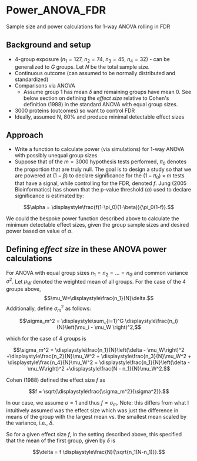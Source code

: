 # Power_ANOVA_FDR
Sample size and power calculations for 1-way ANOVA rolling in FDR

<!-- ABOUT THE PROJECT -->
## Background and setup

* 4-group exposure ($n_1 = 127$, $n_2 = 74$, $n_3 = 45$, $n_4 = 32$) - can be generalized to $G$ groups. Let $N$ be the total sample size.
* Continuous outcome (can assumed to be normally distributed and standardized)
* Comparisons via ANOVA
    + Assume group 1 has mean $\delta$ and remaining groups have mean 0. See below section on defining the *effect size* relative to Cohen's definition (1988) in the standard ANOVA with equal group sizes.
* 3000 proteins (outcomes) so want to control FDR
* Ideally, assumed N, 80% and produce minimal detectable effect sizes

## Approach

* Write a function to calculate power (via simulations) for 1-way ANOVA with possibly unequal group sizes
* Suppose that of the $m=3000$ hypothesis tests performed, $\pi_0$ denotes the proportion that are truly null. The goal is to design a study so that we are powered at $(1-\beta)$ to declare significance for the $(1-\pi_0)\times m$ tests that have a signal, while controlling for the FDR, denoted $f$. Jung (2005 Bioinformatics) has shown that the p-value threshold ($\alpha$) used to declare significance is estimated by:

$$\alpha = \displaystyle\frac{f(1-\pi_0)(1-\beta)}{\pi_0(1-f)}.$$

We could the bespoke power function described above to calculate the minimum detectable effect sizes, given the group sample sizes and desired power based on value of $\alpha$. 

## Defining *effect size* in these ANOVA power calculations

For ANOVA with equal group sizes $n_1=n_2=\dots=n_G$ and common variance $\sigma^2$. Let $\mu_W$ denoted the weighted mean of all groups. For the case of the 4 groups above, $$\mu_W=\displaystyle\frac{n_1}{N}\delta.$$ Additionally, define $\sigma_m^2$ as follows:

$$\sigma_m^2 = \displaystyle\sum_{i=1}^G \displaystyle\frac{n_i}{N}\left(\mu_i - \mu_W \right)^2,$$ 

which for the case of 4 groups is 

$$\sigma_m^2 = \displaystyle\frac{n_1}{N}\left(\delta - \mu_W\right)^2 +\displaystyle\frac{n_2}{N}\mu_W^2 + 
\displaystyle\frac{n_3}{N}\mu_W^2 + 
\displaystyle\frac{n_4}{N}\mu_W^2 = \displaystyle\frac{n_1}{N}\left(\delta - \mu_W\right)^2 +\displaystyle\frac{N - n_1}{N}\mu_W^2.$$

Cohen (1988) defined the effect size $f$ as 

$$f = \sqrt{\displaystyle\frac{\sigma_m^2}{\sigma^2}}.$$

In our case, we assume $\sigma=1$ and thus $f = \sigma_m$. Note: this differs from what I intuitively assumed was the effect size which was just the difference in means of the group with the largest mean vs. the smallest mean scaled by the variance, i.e., $\delta$. 

So for a given effect size $f$, in the setting described above, this specified that the mean of the first group, given by $\delta$ is 

$$\delta = f \displaystyle\frac{N}{\sqrt{n_1(N-n_1)}}.$$